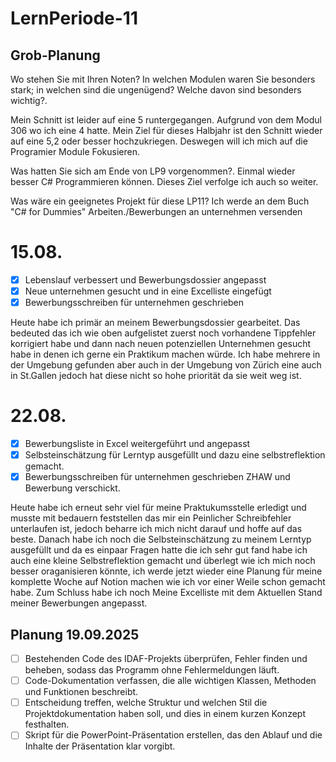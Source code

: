 # LernPeriode-11

## Grob-Planung
Wo stehen Sie mit Ihren Noten? In welchen Modulen waren Sie besonders stark; in welchen sind die ungenügend? Welche davon sind besonders wichtig?.

Mein Schnitt ist leider auf eine 5 runtergegangen. Aufgrund von dem Modul 306 wo ich eine 4 hatte. Mein Ziel für dieses Halbjahr ist den Schnitt wieder auf eine 5,2 oder besser hochzukriegen. Deswegen will ich mich auf die Programier Module Fokusieren.

Was hatten Sie sich am Ende von LP9 vorgenommen?.
Einmal wieder besser C# Programmieren können. Dieses Ziel verfolge ich auch so weiter. 

Was wäre ein geeignetes Projekt für diese LP11?
Ich werde an dem Buch "C# for Dummies" Arbeiten./Bewerbungen an unternehmen versenden

# 15.08.
- [x] Lebenslauf verbessert und Bewerbungsdossier angepasst
- [x] Neue unternehmen gesucht und in eine Excelliste eingefügt
- [x] Bewerbungsschreiben für unternehmen geschrieben

Heute habe ich primär an meinem Bewerbungsdossier gearbeitet. Das bedeuted das ich wie oben aufgelistet zuerst noch vorhandene Tippfehler korrigiert habe und dann nach neuen potenziellen Unternehmen gesucht habe in denen ich gerne ein Praktikum machen würde. Ich habe mehrere in der Umgebung gefunden aber auch in der Umgebung von Zürich eine auch in St.Gallen jedoch hat diese nicht so hohe priorität da sie weit weg ist.


# 22.08.
- [x] Bewerbungsliste in Excel weitergeführt und angepasst 
- [x] Selbsteinschätzung für Lerntyp ausgefüllt und dazu eine selbstreflektion gemacht. 
- [x] Bewerbungsschreiben für unternehmen geschrieben ZHAW und Bewerbung verschickt.

Heute habe ich erneut sehr viel für meine Praktukumsstelle erledigt und musste mit bedauern feststellen das mir ein Peinlicher Schreibfehler unterlaufen ist, jedoch beharre ich mich nicht darauf und hoffe auf das beste. Danach habe ich noch die Selbsteinschätzung zu meinem Lerntyp ausgefüllt und da es einpaar Fragen hatte die ich sehr gut fand habe ich auch eine kleine Selbstreflektion gemacht und überlegt wie ich mich noch besser oraganisieren könnte, ich werde jetzt wieder eine Planung für meine komplette Woche auf Notion machen wie ich vor einer Weile schon gemacht habe. Zum Schluss habe ich noch Meine Excelliste mit dem Aktuellen Stand meiner Bewerbungen angepasst.


## Planung 19.09.2025

- [ ] Bestehenden Code des IDAF-Projekts überprüfen, Fehler finden und beheben, sodass das Programm ohne Fehlermeldungen läuft.
- [ ] Code-Dokumentation verfassen, die alle wichtigen Klassen, Methoden und Funktionen beschreibt.
- [ ] Entscheidung treffen, welche Struktur und welchen Stil die Projektdokumentation haben soll, und dies in einem kurzen Konzept festhalten.
- [ ] Skript für die PowerPoint-Präsentation erstellen, das den Ablauf und die Inhalte der Präsentation klar vorgibt.
